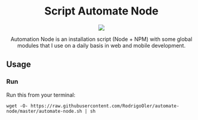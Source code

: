<h1 align="center">Script Automate Node</h1>

<p align="center">
  <a href="#">
    <img src="https://travis-ci.org/RodrigoOler/automate-node.svg?branch=master">
  </a>
</p>

<p align="center">
  Automation Node is an installation script (Node + NPM) with some global modules that I use on a daily basis in web and mobile development.
</p>

## Usage

### Run
Run this from your terminal:
```
wget -O- https://raw.githubusercontent.com/RodrigoOler/automate-node/master/automate-node.sh | sh
```
